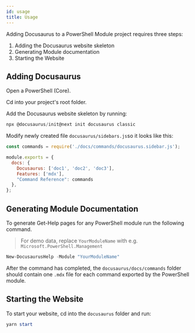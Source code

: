 ```yaml
---
id: usage
title: Usage
---
```


Adding Docusaurus to a PowerShell Module project requires three steps:

1. Adding the Docusaurus website skeleton
2. Generating Module documentation
3. Starting the Website

## Adding Docusaurus

Open a PowerShell (Core).

Cd into your project's root folder.

Add the Docusaurus website skeleton by running:

```powershell
npx @docusaurus/init@next init docusaurus classic
```

Modify newly created file `docusaurus/sidebars.js`so it looks like this:

```js
const commands = require('./docs/commands/docusaurus.sidebar.js');

module.exports = {
  docs: {
    Docusaurus: ['doc1', 'doc2', 'doc3'],
    Features: ['mdx'],
    "Command Reference": commands
  },
};
```

## Generating Module Documentation

To generate Get-Help pages for any PowerShell module run the following command.

> For demo data, replace `YourModuleName` with e.g. `Microsoft.PowerShell.Management`

```powershell
New-DocusaurusHelp -Module "YourModuleName"
```

After the command has completed, the `docusaurus/docs/commands` folder
should contain one `.mdx` file for each command exported by the PowerShell module.

## Starting the Website

To start your website, cd into the `docusaurus` folder and run:

```powershell
yarn start
```
